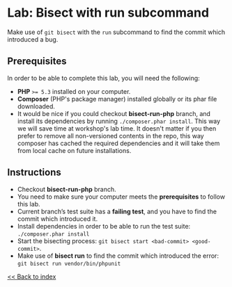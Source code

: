 # Lab: Bisect with run subcommand

Make use of `git bisect` with the `run` subcommand to find the commit which introduced a bug.

## Prerequisites

In order to be able to complete this lab, you will need the following:
* **PHP** `>= 5.3` installed on your computer.
* **Composer** (PHP's package manager) installed globally or its phar file downloaded.
* It would be nice if you could checkout **bisect-run-php** branch, and install its dependencies 
by running `./composer.phar install`. This way we will save time at workshop's lab time. It doesn't 
matter if you then prefer to remove all non-versioned contents in the repo, this way composer
has cached the required dependencies and it will take them from local cache on future installations.

## Instructions

* Checkout **bisect-run-php** branch.
* You need to make sure your computer meets the **prerequisites** to follow this lab.
* Current branch’s test suite has a **failing test**, and you have to find the commit which introduced it.
* Install dependencies in order to be able to run the test suite: `./composer.phar install`
* Start the bisecting process: `git bisect start <bad-commit> <good-commit>`.
* Make use of **bisect run** to find the commit which introduced the error: `git bisect run vendor/bin/phpunit`

[<< Back to index](https://github.com/beni0888/gitlikeapro-2019/tree/master)